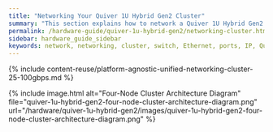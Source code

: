 ```yaml
---
title: "Networking Your Quiver 1U Hybrid Gen2 Cluster"
summary: "This section explains how to network a Quiver 1U Hybrid Gen2 cluster."
permalink: /hardware-guide/quiver-1u-hybrid-gen2/networking-cluster.html
sidebar: hardware_guide_sidebar
keywords: network, networking, cluster, switch, Ethernet, ports, IP, Quiver 1U Hybrid Gen2
---
```


{% include content-reuse/platform-agnostic-unified-networking-cluster-25-100gbps.md %}

{% include image.html alt="Four-Node Cluster Architecture Diagram" file="quiver-1u-hybrid-gen2-four-node-cluster-architecture-diagram.png" url="/hardware/quiver-1u-hybrid-gen2/images/quiver-1u-hybrid-gen2-four-node-cluster-architecture-diagram.png" %}
